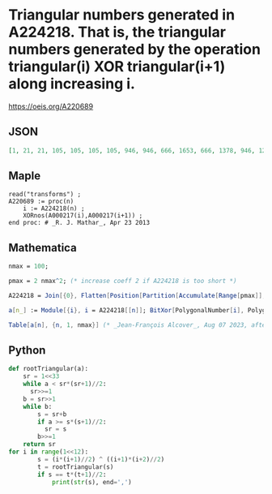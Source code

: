# Triangular numbers generated in A224218\. That is, the triangular numbers generated by the operation triangular\(i\) XOR triangular\(i\+1\) along increasing i\.
https://oeis.org/A220689
## JSON
```JSON
[1, 21, 21, 105, 105, 105, 105, 946, 946, 666, 1653, 666, 1378, 946, 1225, 946, 4005, 1378, 4005, 1378, 7381, 1225, 1378, 1653, 2485, 4005, 31125, 4005, 4005, 4005, 2485, 13861, 13861, 5356, 4005, 7381, 5356, 5356, 7381, 4005, 5356, 29161, 12561, 12561, 4186, 4186, 4186, 4186]
```
## Maple
```Maple
read("transforms") ;
A220689 := proc(n)
    i := A224218(n) ;
    XORnos(A000217(i),A000217(i+1)) ;
end proc: # _R. J. Mathar_, Apr 23 2013
```
## Mathematica
```Mathematica
nmax = 100;
```
```Mathematica
pmax = 2 nmax^2; (* increase coeff 2 if A224218 is too short *)
```
```Mathematica
A224218 = Join[{0}, Flatten[Position[Partition[Accumulate[Range[pmax]], 2, 1], _?(OddQ[Sqrt[1 + 8 BitXor[#[[1]], #[[2]]]]]&), {1}, Heads -> False]]];
```
```Mathematica
a[n_] := Module[{i}, i = A224218[[n]]; BitXor[PolygonalNumber[i], PolygonalNumber[i+1]]];
```
```Mathematica
Table[a[n], {n, 1, nmax}] (* _Jean-François Alcover_, Aug 07 2023, after _Harvey P. Dale_ in A224218 *)
```
## Python
```Python
def rootTriangular(a):
    sr = 1<<33
    while a < sr*(sr+1)//2:
      sr>>=1
    b = sr>>1
    while b:
        s = sr+b
        if a >= s*(s+1)//2:
          sr = s
        b>>=1
    return sr
for i in range(1<<12):
        s = (i*(i+1)//2) ^ ((i+1)*(i+2)//2)
        t = rootTriangular(s)
        if s == t*(t+1)//2:
            print(str(s), end=',')
```
